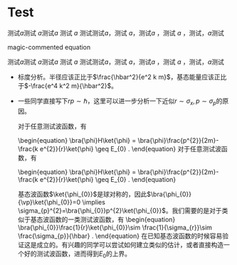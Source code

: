 # Test

测试$a$测试 $a$测试$a$ 测试 $a$ 测试测试$a$，测试 $a$，测试$a$ ，测试 $a$ ，测试，$a$测试

magic-commented equation
<!-- MarkdownFormat-IEB-Off -->
测试$a$测试 $a$测试$a$ 测试 $a$ 测试测试$a$，测试 $a$，测试$a$ ，测试 $a$ ，测试，$a$测试
<!-- MarkdownFormat-IEB-Off -->

* 标度分析。半径应该正比于$\frac{\hbar^2}{e^2 k m}$，基态能量应该正比于$-\frac{e^4 k^2 m}{\hbar^2}$。

* 一些同学直接写下$rp\sim \hbar$，这里可以进一步分析一下近似$r\sim \sigma_x, p\sim \sigma_p$的原因。

    对于任意测试波函数，有

    \begin{equation}
        \bra{\phi}H\ket{\phi}
        =
        \bra{\phi}\frac{p^{2}}{2m}-\frac{k e^{2}}{r}\ket{\phi}
        \geq E_{0}
        .
    \end{equation}
    对于任意测试波函数，有

    \begin{equation}
        \bra{\phi}H\ket{\phi}
        =
        \bra{\phi}\frac{p^{2}}{2m}-\frac{k e^{2}}{r}\ket{\phi}
        \geq E_{0}
        .
    \end{equation}

    基态波函数$\ket{\phi_{0}}$是球对称的，因此$\bra{\phi_{0}}{\vp}\ket{\phi_{0}}=0 \implies \sigma_{p}^{2}=\bra{\phi_{0}}p^{2}\ket{\phi_{0}}$。我们需要的是对于类似于基态波函数的一类测试波函数，有
    \begin{equation}
        \bra{\phi_{0}}\frac{1}{r}\ket{\phi_{0}}\sim \frac{1}{\sigma_{r}}\sim \frac{\sigma_{p}}{\hbar}
        .
    \end{equation}
    在已知基态波函数的时候容易验证这是成立的。有兴趣的同学可以尝试如何建立类似的估计，或者直接构造一个好的测试波函数，进而得到$E_{0}$的上界。

